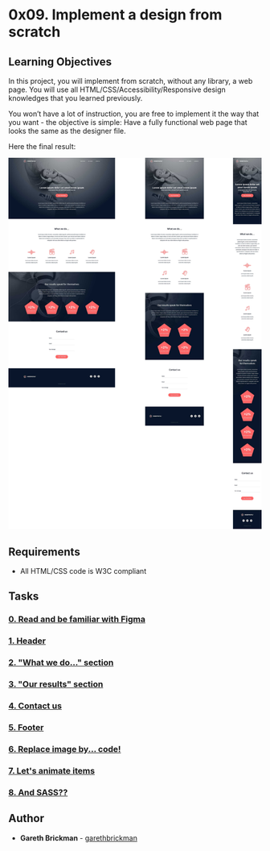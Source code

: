 # 0x09. Implement a design from scratch

## Learning Objectives

In this project, you will implement from scratch, without any library, a web page. You will use all HTML/CSS/Accessibility/Responsive design knowledges that you learned previously.

You won’t have a lot of instruction, you are free to implement it the way that you want - the objective is simple: Have a fully functional web page that looks the same as the designer file.

Here the final result:

![Headphones](images/wireframe.jpg "Headphones")

## Requirements

- All HTML/CSS code is W3C compliant

## Tasks

### [0. Read and be familiar with Figma](./)

### [1. Header](./0-index.html)

### [2. "What we do..." section](./1-index.html)

### [3. "Our results" section](./2-index.html)

### [4. Contact us](./3-index.html)

### [5. Footer](./4-index.html)

### [6. Replace image by... code!](./100-index.html)

### [7. Let's animate items ](./101-index.html)

### [8. And SASS??](./100-styles.css)

## Author

- **Gareth Brickman** - [garethbrickman](https:///github.com/garethbrickman)
